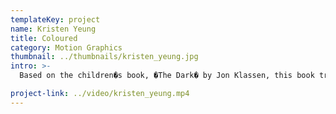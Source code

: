 ```yaml
---
templateKey: project
name: Kristen Yeung
title: Coloured
category: Motion Graphics
thumbnail: ../thumbnails/kristen_yeung.jpg
intro: >-
  Based on the children�s book, �The Dark� by Jon Klassen, this book trailer gives a glimpse into the character and the gist of the book. Utilizing hand-drawn animations, this book trailer attempts to use the concept of time and fear to engage viewers into reading the book.

project-link: ../video/kristen_yeung.mp4
---
```

